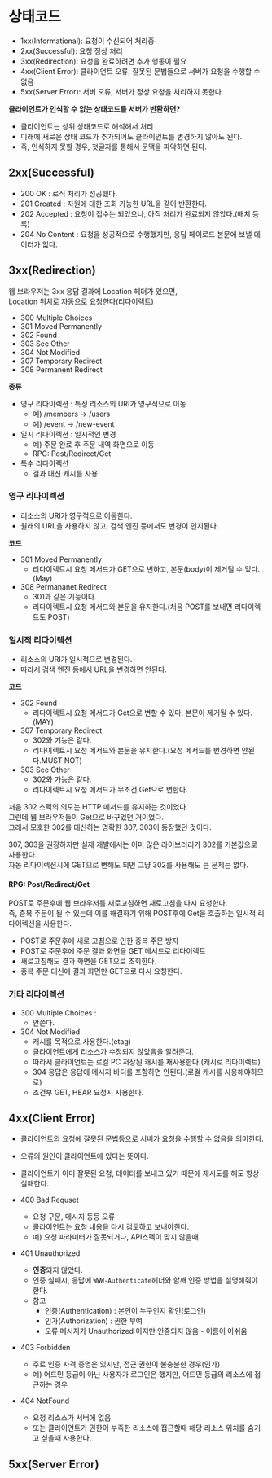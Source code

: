 # 상태코드 

* 1xx(Informational): 요청이 수신되어 처리중   
* 2xx(Successful): 요청 정상 처리    
* 3xx(Redirection): 요청을 완료하려면 추가 행동이 필요    
* 4xx(Client Error): 클라이언트 오류, 잘못된 문법들으로 서버가 요청을 수행할 수 없음     
* 5xx(Server Error): 서버 오류, 서버가 정상 요청을 처리하지 못한다.      
   
**클라이언트가 인식할 수 없는 상태코드를 서버가 반환하면?**       
* 클라이언트는 상위 상태코드로 해석해서 처리       
* 미래에 새로운 상태 코드가 추가되어도 클라이언트를 변경하지 않아도 된다.      
* 즉, 인식하지 못할 경우, 첫글자를 통해서 문맥을 파악하면 된다.     

## 2xx(Successful)  

* 200 OK : 로직 처리가 성공했다.      
* 201 Created : 자원에 대한 조회 가능한 URL을 같이 반환한다.     
* 202 Accepted : 요청이 접수는 되었으나, 아직 처리가 완료되지 않았다.(배치 등록)     
* 204 No Content : 요청을 성공적으로 수행했지만, 응답 페이로드 본문에 보낼 데이터가 없다.  

## 3xx(Redirection)   

웹 브라우저는 3xx 응답 결과에 Location 헤더가 있으면,   
Location 위치로 자동으로 요청한다(리다이렉트)     

* 300 Multiple Choices
* 301 Moved Permanently
* 302 Found 
* 303 See Other 
* 304 Not Modified 
* 307 Temporary Redirect 
* 308 Permanent Redirect 

**종류**   
* 영구 리다이렉션 : 특정 리소스의 URI가 영구적으로 이동 
    * 예) /members -> /users
    * 예) /event -> /new-event 
* 일시 리다이렉션 : 일시적인 변경 
    * 예) 주문 완료 후 주문 내역 화면으로 이동 
    * RPG: Post/Redirect/Get  
* 특수 리다이렉션 
    * 결과 대신 캐시를 사용  

### 영구 리다이렉션 

* 리소스의 URI가 영구적으로 이동한다.  
* 원래의 URL을 사용하지 않고, 검색 엔진 등에서도 변경이 인지된다.   
  
**코드**
* 301 Moved Permanently
    * 리다이렉트시 요청 메서드가 GET으로 변하고, 본문(body)이 제거될 수 있다.(May)   
* 308 Permananet Redirect 
    * 301과 같은 기능이다.  
    * 리다이렉트시 요청 메서드와 본문을 유지한다.(처음 POST를 보내면 리다이렉트도 POST)      

### 일시적 리다이렉션 

* 리소스의 URI가 일시적으로 변경된다.   
* 따라서 검색 엔진 등에서 URL을 변경하면 안된다.   
  
**코드**   
* 302 Found
    * 리다이렉트시 요청 메서드가 Get으로 변할 수 있다, 본문이 제거될 수 있다.(MAY) 
* 307 Temporary Redirect 
    * 302와 기능은 같다.  
    * 리다이렉트시 요청 메서드와 본문을 유지한다.(요청 메서드를 변경하면 안된다.MUST NOT)        
* 303 See Other 
    * 302와 가능은 같다.  
    * 리다이렉트시 요청 메서드가 무조건 Get으로 변한다.   

처음 302 스펙의 의도는 HTTP 메서드를 유지하는 것이었다.      
그런데 웹 브라우저들이 Get으로 바꾸었던 거이었다.        
그래서 모호한 302를 대신하는 명확한 307, 303이 등장했던 것이다.   

307, 303을 권장하지만 실제 개발에서는 이미 많은 라이브러리가 302를 기본값으로 사용한다.     
자동 리다이렉션시에 GET으로 변해도 되면 그냥 302를 사용해도 큰 문제는 없다.   
#### RPG: Post/Redirect/Get 
 
POST로 주문후에 웹 브라우저를 새로고침하면 새로고침을 다시 요청한다.        
즉, 중복 주문이 될 수 있는데 이를 해결하기 위해 POST후에 Get을 호출하는 일시적 리다이렉션을 사용한다.  

* POST로 주문후에 새로 고침으로 인한 중복 주문 방지  
* POST로 주문후에 주문 결과 화면을 GET 메서드로 리다이렉트    
* 새로고침해도 결과 화면을 GET으로 조회한다.      
* 중복 주문 대신에 결과 화면만 GET으로 다시 요청한다. 

### 기타 리다이렉션   
* 300 Multiple Choices : 
    * 안쓴다.  
* 304 Not Modified
    * 캐시를 목적으로 사용한다.(etag)  
    * 클라이언트에게 리소스가 수정되지 않았음을 알려준다.   
    * 따라서 클라이언트는 로컬 PC 저장된 캐시를 재사용한다.(캐시로 리다이렉트)  
    * 304 응답은 응답에 메시지 바디를 포함하면 안된다.(로컬 캐시를 사용해야하므로)   
    * 조건부 GET, HEAR 요청시 사용한다.     

## 4xx(Client Error)   

* 클라이언트의 요청에 잘못된 문법등으로 서버가 요청을 수행할 수 없음을 의미한다.     
* 오류의 원인이 클라이언트에 있다는 뜻이다.     
* 클라이언트가 이미 잘못된 요청, 데이터를 보내고 있기 때문에 재시도를 해도 항상 실패한다.   
   
* 400 Bad Requset  
    * 요청 구문, 메시지 등등 오류   
    * 클라이언트는 요청 내용을 다시 검토하고 보내야한다.    
    * 예) 요청 파라미터가 잘못되거나, API스펙이 맞지 않을때   
* 401 Unauthorized  
    * **인증**되지 않았다.  
    * 인증 실패시, 응답에 `WWW-Authenticate`헤더와 함깨 인증 방법을 설명해줘야 한다.  
    * 참고 
        * 인증(Authentication) : 본인이 누구인지 확인(로그인)
        * 인가(Authorization) : 권한 부여
        * 오류 메시지가 Unauthorized 이지만 인증되지 않음 - 이름이 아쉬움 
* 403 Forbidden  
    * 주로 인증 자격 증명은 있지만, 접근 권한이 불충분한 경우(인가)   
    * 예) 어드민 등급이 아닌 사용자가 로그인은 했지만, 어드민 등급의 리소스에 접근하는 경우 
* 404 NotFound 
    * 요청 리소스가 서버에 없음 
    * 또는 클라이언트가 권한이 부족한 리소스에 접근할때 해당 리소스 위치를 숨기고 싶을때 사용한다.   



## 5xx(Server Error) 
